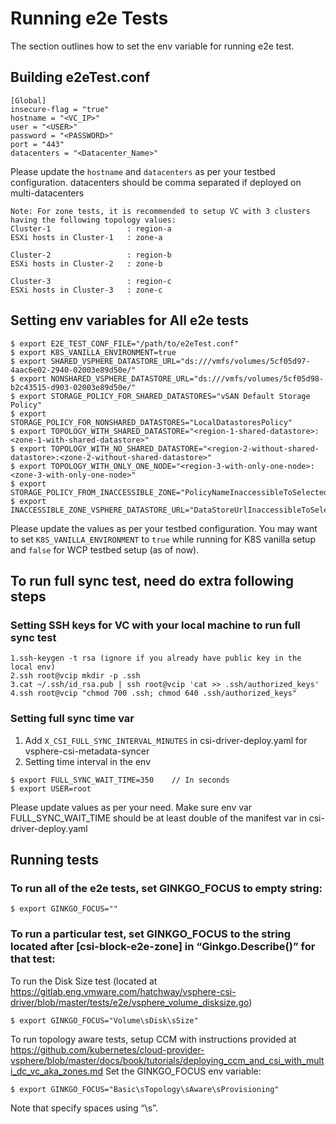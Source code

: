 # Running e2e Tests

The section outlines how to set the env variable for running e2e test.

## Building e2eTest.conf

```
[Global]
insecure-flag = "true"
hostname = "<VC_IP>"
user = "<USER>"
password = "<PASSWORD>"
port = "443"
datacenters = "<Datacenter_Name>"

```
Please update the `hostname` and `datacenters` as per your testbed configuration.
datacenters should be comma separated if deployed on multi-datacenters

```
Note: For zone tests, it is recommended to setup VC with 3 clusters having the following topology values:
Cluster-1                 : region-a
ESXi hosts in Cluster-1   : zone-a

Cluster-2                 : region-b
ESXi hosts in Cluster-2   : zone-b

Cluster-3                 : region-c
ESXi hosts in Cluster-3   : zone-c
```

## Setting env variables for All e2e tests
```shell
$ export E2E_TEST_CONF_FILE="/path/to/e2eTest.conf"
$ export K8S_VANILLA_ENVIRONMENT=true
$ export SHARED_VSPHERE_DATASTORE_URL="ds:///vmfs/volumes/5cf05d97-4aac6e02-2940-02003e89d50e/"
$ export NONSHARED_VSPHERE_DATASTORE_URL="ds:///vmfs/volumes/5cf05d98-b2c43515-d903-02003e89d50e/"
$ export STORAGE_POLICY_FOR_SHARED_DATASTORES="vSAN Default Storage Policy"
$ export STORAGE_POLICY_FOR_NONSHARED_DATASTORES="LocalDatastoresPolicy"
$ export TOPOLOGY_WITH_SHARED_DATASTORE="<region-1-shared-datastore>:<zone-1-with-shared-datastore>"
$ export TOPOLOGY_WITH_NO_SHARED_DATASTORE="<region-2-without-shared-datastore>:<zone-2-without-shared-datastore>"
$ export TOPOLOGY_WITH_ONLY_ONE_NODE="<region-3-with-only-one-node>:<zone-3-with-only-one-node>"
$ export STORAGE_POLICY_FROM_INACCESSIBLE_ZONE="PolicyNameInaccessibleToSelectedTopologyValues"
$ export INACCESSIBLE_ZONE_VSPHERE_DATASTORE_URL="DataStoreUrlInaccessibleToSelectedTopologyValues"
```
Please update the values as per your testbed configuration. You may want to set `K8S_VANILLA_ENVIRONMENT` to `true` while running for K8S vanilla setup and `false` for WCP testbed setup (as of now).

## To run full sync test, need do extra following steps

### Setting SSH keys for VC with your local machine to run full sync test

```
1.ssh-keygen -t rsa (ignore if you already have public key in the local env)
2.ssh root@vcip mkdir -p .ssh
3.cat ~/.ssh/id_rsa.pub | ssh root@vcip 'cat >> .ssh/authorized_keys'
4.ssh root@vcip "chmod 700 .ssh; chmod 640 .ssh/authorized_keys"
```

### Setting full sync time var
1. Add `X_CSI_FULL_SYNC_INTERVAL_MINUTES` in csi-driver-deploy.yaml for vsphere-csi-metadata-syncer
2. Setting time interval in the env
```shell
$ export FULL_SYNC_WAIT_TIME=350    // In seconds
$ export USER=root
```
Please update values as per your need.
Make sure env var FULL_SYNC_WAIT_TIME should be at least double of the manifest var in csi-driver-deploy.yaml

## Running tests
### To run all of the e2e tests, set GINKGO_FOCUS to empty string:
``` shell
$ export GINKGO_FOCUS=""
```
### To run a particular test, set GINKGO_FOCUS to the string located after [csi-block-e2e-zone] in “Ginkgo.Describe()” for that test:
To run the Disk Size test (located at https://gitlab.eng.vmware.com/hatchway/vsphere-csi-driver/blob/master/tests/e2e/vsphere_volume_disksize.go)
``` shell
$ export GINKGO_FOCUS="Volume\sDisk\sSize"
```
To run topology aware tests, setup CCM with instructions provided at https://github.com/kubernetes/cloud-provider-vsphere/blob/master/docs/book/tutorials/deploying_ccm_and_csi_with_multi_dc_vc_aka_zones.md
Set the GINKGO_FOCUS env variable:
``` shell
$ export GINKGO_FOCUS="Basic\sTopology\sAware\sProvisioning"
```
Note that specify spaces using “\s”.
